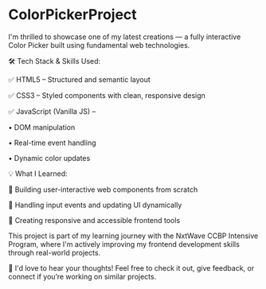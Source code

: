 # ColorPickerProject
I'm thrilled to showcase one of my latest creations — a fully interactive Color Picker built using fundamental web technologies.

🛠️ Tech Stack & Skills Used:





✅ HTML5 – Structured and semantic layout

✅ CSS3 – Styled components with clean, responsive design

✅ JavaScript (Vanilla JS) –

 • DOM manipulation

 • Real-time event handling

 • Dynamic color updates









💡 What I Learned:





🔹 Building user-interactive web components from scratch

🔹 Handling input events and updating UI dynamically

🔹 Creating responsive and accessible frontend tools





This project is part of my learning journey with the NxtWave CCBP Intensive Program, where I'm actively improving my frontend development skills through real-world projects.





📣 I'd love to hear your thoughts! Feel free to check it out, give feedback, or connect if you’re working on similar projects.
